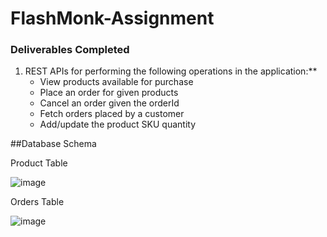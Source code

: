 # FlashMonk-Assignment

### Deliverables Completed

1. REST APIs for performing the following operations in the application:**
    - View products available for purchase
    - Place an order for given products
    - Cancel an order given the orderId
    - Fetch orders placed by a customer
    - Add/update the product SKU quantity

##Database Schema

Product Table

![image](https://user-images.githubusercontent.com/56692432/167270346-153006df-5730-4b6f-977e-cabcbe3f42fe.png)

Orders Table

![image](https://user-images.githubusercontent.com/56692432/167270356-d72dca2a-b323-4ac5-82a2-9efd3317dce2.png)

